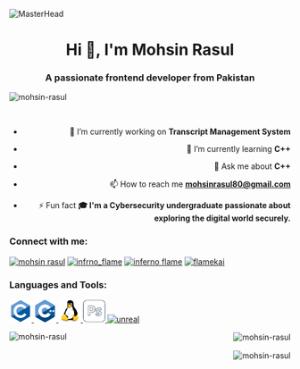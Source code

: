 ![MasterHead](https://indoanalytica.com/static/images/bannerr.gif)
<h1 align="center">Hi 👋, I'm Mohsin Rasul</h1>
<h3 align="center">A passionate frontend developer from Pakistan</h3>
<ing align="right" alt="Coding" width="400" src="https://media.tenor.com/54mjjpuowCgAAAAM/ninjala-jane.gif">

<p align="left"> <img src="https://komarev.com/ghpvc/?username=mohsin-rasul&label=Profile%20views&color=0e75b6&style=flat" alt="mohsin-rasul" /> </p>

<p align="left"> <a href="https://twitter.com/" target="blank"><img src="https://img.shields.io/twitter/follow/?logo=twitter&style=for-the-badge" alt="" /></a> </p>

- 🔭 I’m currently working on **Transcript Management System**

- 🌱 I’m currently learning **C++**

- 💬 Ask me about **C++**

- 📫 How to reach me **mohsinrasul80@gmail.com**

- ⚡ Fun fact **🎓 I'm a Cybersecurity undergraduate passionate about exploring the digital world securely.**

<h3 align="left">Connect with me:</h3>
<p align="left">
<a href="https://www.linkedin.com/in/mohsin-rasul-373820340/" target="blank"><img align="center" src="https://raw.githubusercontent.com/rahuldkjain/github-profile-readme-generator/master/src/images/icons/Social/linked-in-alt.svg" alt="mohsin rasul" height="30" width="40" /></a>
<a href="https://instagram.com/infrno_flame" target="blank"><img align="center" src="https://raw.githubusercontent.com/rahuldkjain/github-profile-readme-generator/master/src/images/icons/Social/instagram.svg" alt="infrno_flame" height="30" width="40" /></a>
<a href="https://www.youtube.com/@infernofIame" target="blank"><img align="center" src="https://raw.githubusercontent.com/rahuldkjain/github-profile-readme-generator/master/src/images/icons/Social/youtube.svg" alt="inferno flame" height="30" width="40" /></a>
<a href="https://discord.gg/@flamekai" target="blank"><img align="center" src="https://raw.githubusercontent.com/rahuldkjain/github-profile-readme-generator/master/src/images/icons/Social/discord.svg" alt="flamekai" height="30" width="40" /></a>
</p>

<h3 align="left">Languages and Tools:</h3>
<p align="left"> <a href="https://www.cprogramming.com/" target="_blank" rel="noreferrer"> <img src="https://raw.githubusercontent.com/devicons/devicon/master/icons/c/c-original.svg" alt="c" width="40" height="40"/> </a> <a href="https://www.w3schools.com/cpp/" target="_blank" rel="noreferrer"> <img src="https://raw.githubusercontent.com/devicons/devicon/master/icons/cplusplus/cplusplus-original.svg" alt="cplusplus" width="40" height="40"/> </a> <a href="https://www.linux.org/" target="_blank" rel="noreferrer"> <img src="https://raw.githubusercontent.com/devicons/devicon/master/icons/linux/linux-original.svg" alt="linux" width="40" height="40"/> </a> <a href="https://www.photoshop.com/en" target="_blank" rel="noreferrer"> <img src="https://raw.githubusercontent.com/devicons/devicon/master/icons/photoshop/photoshop-line.svg" alt="photoshop" width="40" height="40"/> </a> <a href="https://unrealengine.com/" target="_blank" rel="noreferrer"> <img src="https://raw.githubusercontent.com/kenangundogan/fontisto/036b7eca71aab1bef8e6a0518f7329f13ed62f6b/icons/svg/brand/unreal-engine.svg" alt="unreal" width="40" height="40"/> </a> </p>

<p><img align="left" src="https://github-readme-stats.vercel.app/api/top-langs?username=mohsin-rasul&show_icons=true&locale=en&layout=compact" alt="mohsin-rasul" /></p>

<p>&nbsp;<img align="center" src="https://github-readme-stats.vercel.app/api?username=mohsin-rasul&show_icons=true&locale=en" alt="mohsin-rasul" /></p>

<p><img align="center" src="https://github-readme-streak-stats.herokuapp.com/?user=mohsin-rasul&" alt="mohsin-rasul" /></p>
